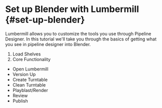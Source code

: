 # Set up Blender with Lumbermill {#set-up-blender}

Lumbermill allows you to customize the tools you use through Pipeline Designer. In this tutorial we'll take you through the basics of getting what you see in pipeline designer into Blender. 

1) Load Shelves
2) Core Functionality
  - Open Lumbermill
  - Version Up
  - Create Turntable
  - Clean Turntable
  - Playblast/Render
  - Review
  - Publish